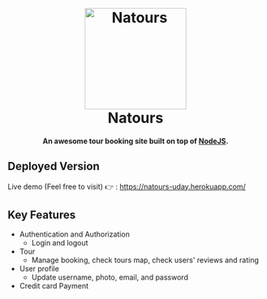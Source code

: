 <h1 align="center">
  <br>
  <a href="https://natours-uday.herokuapp.com/"><img src="https://github.com/udaymittal7/natours/blob/master/public/img/logo-green-round.png" alt="Natours" width="200"></a>
  <br>
  Natours
  <br>
</h1>

<h4 align="center">An awesome tour booking site built on top of <a href="https://nodejs.org/en/" target="_blank">NodeJS</a>.</h4>

## Deployed Version
Live demo (Feel free to visit) 👉 : https://natours-uday.herokuapp.com/


## Key Features

* Authentication and Authorization
  - Login and logout
* Tour
  - Manage booking, check tours map, check users' reviews and rating
* User profile
  - Update username, photo, email, and password
* Credit card Payment


